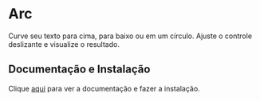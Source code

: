 # Arc

Curve seu texto para cima, para baixo ou em um círculo. Ajuste o controle deslizante e visualize o resultado.

## Documentação e Instalação

Clique [aqui](https://www.figma.com/community/plugin/762070688792833472) para ver a documentação e fazer a instalação.

